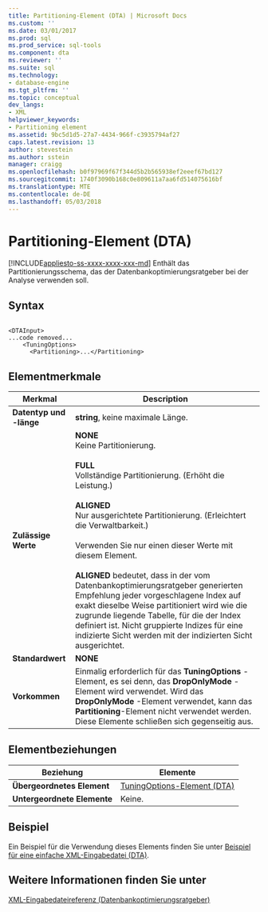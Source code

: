 ```yaml
---
title: Partitioning-Element (DTA) | Microsoft Docs
ms.custom: ''
ms.date: 03/01/2017
ms.prod: sql
ms.prod_service: sql-tools
ms.component: dta
ms.reviewer: ''
ms.suite: sql
ms.technology:
- database-engine
ms.tgt_pltfrm: ''
ms.topic: conceptual
dev_langs:
- XML
helpviewer_keywords:
- Partitioning element
ms.assetid: 9bc5d1d5-27a7-4434-966f-c3935794af27
caps.latest.revision: 13
author: stevestein
ms.author: sstein
manager: craigg
ms.openlocfilehash: b0f97969f67f344d5b2b565938ef2eeef67bd127
ms.sourcegitcommit: 1740f3090b168c0e809611a7aa6fd514075616bf
ms.translationtype: MTE
ms.contentlocale: de-DE
ms.lasthandoff: 05/03/2018
---
```

# <a name="partitioning-element-dta"></a>Partitioning-Element (DTA)
[!INCLUDE[appliesto-ss-xxxx-xxxx-xxx-md](../../includes/appliesto-ss-xxxx-xxxx-xxx-md.md)]
  Enthält das Partitionierungsschema, das der Datenbankoptimierungsratgeber bei der Analyse verwenden soll.  
  
## <a name="syntax"></a>Syntax  
  
```  
  
<DTAInput>  
...code removed...  
    <TuningOptions>  
      <Partitioning>...</Partitioning>  
```  
  
## <a name="element-characteristics"></a>Elementmerkmale  
  
|Merkmal|Description|  
|--------------------|-----------------|  
|**Datentyp und -länge**|**string**, keine maximale Länge.|  
|**Zulässige Werte**|**NONE**<br /> Keine Partitionierung.<br /><br /> **FULL**<br /> Vollständige Partitionierung. (Erhöht die Leistung.)<br /><br /> **ALIGNED**<br /> Nur ausgerichtete Partitionierung. (Erleichtert die Verwaltbarkeit.)<br /><br /> Verwenden Sie nur einen dieser Werte mit diesem Element.<br /><br /> **ALIGNED** bedeutet, dass in der vom Datenbankoptimierungsratgeber generierten Empfehlung jeder vorgeschlagene Index auf exakt dieselbe Weise partitioniert wird wie die zugrunde liegende Tabelle, für die der Index definiert ist. Nicht gruppierte Indizes für eine indizierte Sicht werden mit der indizierten Sicht ausgerichtet.|  
|**Standardwert**|**NONE**|  
|**Vorkommen**|Einmalig erforderlich für das **TuningOptions** -Element, es sei denn, das **DropOnlyMode** -Element wird verwendet. Wird das **DropOnlyMode** -Element verwendet, kann das **Partitioning**-Element nicht verwendet werden. Diese Elemente schließen sich gegenseitig aus.|  
  
## <a name="element-relationships"></a>Elementbeziehungen  
  
|Beziehung|Elemente|  
|------------------|--------------|  
|**Übergeordnetes Element**|[TuningOptions-Element &#40;DTA&#41;](../../tools/dta/tuningoptions-element-dta.md)|  
|**Untergeordnete Elemente**|Keine.|  
  
## <a name="example"></a>Beispiel  
 Ein Beispiel für die Verwendung dieses Elements finden Sie unter [Beispiel für eine einfache XML-Eingabedatei &#40;DTA&#41;](../../tools/dta/simple-xml-input-file-sample-dta.md).  
  
## <a name="see-also"></a>Weitere Informationen finden Sie unter  
 [XML-Eingabedateireferenz &#40;Datenbankoptimierungsratgeber&#41;](../../tools/dta/xml-input-file-reference-database-engine-tuning-advisor.md)  
  
  
